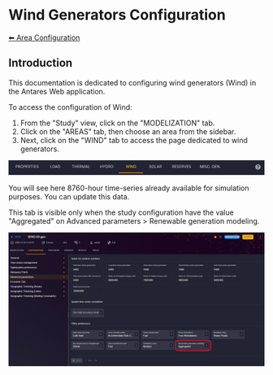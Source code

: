 # Wind Generators Configuration

[⬅ Area Configuration](../02-areas.md)

## Introduction

This documentation is dedicated to configuring wind generators (Wind) in the Antares Web application.

To access the configuration of Wind:

1. From the "Study" view, click on the "MODELIZATION" tab.
2. Click on the "AREAS" tab, then choose an area from the sidebar.
3. Next, click on the "WIND" tab to access the page dedicated to wind generators.

![06-wind.tab.png](../../../assets/media/user-guide/study/areas/06-wind.tab.png)

You will see here 8760-hour time-series already available for simulation purposes. You can update this data. 

This tab is visible only when the study configuration have the value "Aggregated" on Advanced parameters > Renewable generation modeling.

![06-wind-activation.png](../../../assets/media/user-guide/study/areas/06-wind-activation.png)
